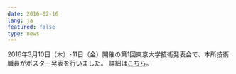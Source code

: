 ```yaml
---
date: 2016-02-16
lang: ja
featured: false
type: news
---
```

2016年3月10日（木）･11日（金）開催の第1回東京大学技術発表会で、本所技術職員がポスター発表を行いました。
詳細は<a href="http://ts.engineers.u-tokyo.ac.jp/2016/" target="_blank">こちら</a>。
